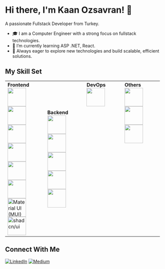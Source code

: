 # Hi there, I'm Kaan Ozsavran! 👋
 A passionate Fullstack Developer from Turkey.

 
- 🎓 I am a Computer Engineer with a strong focus on fullstack technologies.
- 🌱 I’m currently learning ASP .NET, React.
- 🚀 Always eager to explore new technologies and build scalable, efficient solutions.



## My Skill Set

<table>
  <tr>
    <td align="left" width="200" height="150">
      <strong>Frontend</strong><br>
      <a href="https://developer.mozilla.org/en-US/docs/Web/HTML" target="_blank">
        <img src="https://cdn.jsdelivr.net/gh/devicons/devicon/icons/html5/html5-original.svg" width="60" height="60"/>
      </a>
      <a href="https://reactjs.org/" target="_blank">
  <img src="https://cdn.jsdelivr.net/gh/devicons/devicon/icons/react/react-original.svg" width="60" height="60"/>
</a>
      <a href="https://developer.mozilla.org/en-US/docs/Web/CSS" target="_blank">
        <img src="https://cdn.jsdelivr.net/gh/devicons/devicon/icons/css3/css3-original.svg" width="60" height="60"/>
      </a>
      <a href="https://developer.mozilla.org/en-US/docs/Web/JavaScript" target="_blank">
        <img src="https://cdn.jsdelivr.net/gh/devicons/devicon/icons/javascript/javascript-original.svg" width="60" height="60"/>
      </a>
      <a href="https://www.typescriptlang.org/" target="_blank">
      <img src="https://cdn.jsdelivr.net/gh/devicons/devicon/icons/typescript/typescript-original.svg" width="60" height="60"/>
    </a>
      <a href="https://getbootstrap.com/" target="_blank">
        <img src="https://cdn.jsdelivr.net/gh/devicons/devicon/icons/bootstrap/bootstrap-original.svg" width="60" height="60"/>
      </a>
     <a href="https://mui.com/" target="_blank">
  <img src="https://cdn.jsdelivr.net/gh/devicons/devicon/icons/materialui/materialui-original.svg" width="60" height="60" alt="Material UI (MUI)" />
</a>
     <a href="https://ui.shadcn.com/" target="_blank" class="border rounded-lg p-2 hover:shadow-lg transition">
  <img src="https://ui.shadcn.com/favicon.ico" width="60" height="60" alt="shadcn/ui">
</a>
    </td>
    <td align="left" width="200" height="150">
      <strong>Backend</strong><br> 
      <a href="https://dotnet.microsoft.com/" target="_blank">
        <img src="https://cdn.jsdelivr.net/gh/devicons/devicon/icons/dotnetcore/dotnetcore-original.svg" width="60" height="60"/>
      </a>
      <a href="https://docs.microsoft.com/en-us/dotnet/csharp/" target="_blank">
        <img src="https://cdn.jsdelivr.net/gh/devicons/devicon/icons/csharp/csharp-original.svg" width="60" height="60"/>
      </a>
      <a href="https://www.microsoft.com/en-us/sql-server" target="_blank">
        <img src="https://cdn.jsdelivr.net/gh/devicons/devicon/icons/microsoftsqlserver/microsoftsqlserver-plain.svg" width="60" height="60"/>
      </a>
     <br>
     <a href="https://www.sqlite.org/" target="_blank">
    <img src="https://cdn.jsdelivr.net/gh/devicons/devicon/icons/sqlite/sqlite-original.svg" width="60" height="60"/>
</a>
      <a href="https://git-scm.com/" target="_blank">
        <img src="https://cdn.jsdelivr.net/gh/devicons/devicon/icons/git/git-original.svg" width="60" height="60"/>
      </a>
    </td>
<td align="left" width="200" height="150" valign="top">
  <strong>DevOps</strong><br>
  <a href="https://www.docker.com/" target="_blank">
    <img src="https://cdn.jsdelivr.net/gh/devicons/devicon/icons/docker/docker-original.svg" width="60" height="60"/>
  </a>
</td>
   <td align="left" width="200" height="150" valign="top">
      <strong>Others</strong><br>
      <a href="https://httpd.apache.org/" target="_blank">
        <img src="https://cdn.jsdelivr.net/gh/devicons/devicon/icons/apache/apache-original.svg" width="60" height="60"/>
      </a>
    <a href="https://www.rabbitmq.com/" target="_blank">
  <img src="https://cdn.jsdelivr.net/gh/devicons/devicon/icons/rabbitmq/rabbitmq-original.svg" width="60" height="60"/>
</a>
      <a href="https://www.postman.com/" target="_blank">
        <img src="https://cdn.jsdelivr.net/gh/devicons/devicon/icons/postman/postman-original.svg" width="60" height="60"/>
      </a>
    </td>
  </tr>
</table>


## Connect With Me

[![LinkedIn](https://img.shields.io/badge/LinkedIn-%230A66C2.svg?&style=for-the-badge&logo=linkedin&logoColor=white)](https://www.linkedin.com/in/kaanozsavran/)
[![Medium](https://img.shields.io/badge/Medium-%2312100E.svg?&style=for-the-badge&logo=medium&logoColor=white)](https://medium.com/@kaanozsavran)
